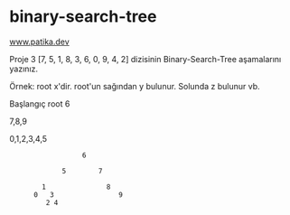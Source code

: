 # binary-search-tree
www.patika.dev

Proje 3
[7, 5, 1, 8, 3, 6, 0, 9, 4, 2] dizisinin Binary-Search-Tree aşamalarını yazınız.

Örnek: root x'dir. root'un sağından y bulunur. Solunda z bulunur vb.

Başlangıç root 6

7,8,9

0,1,2,3,4,5

                      6

                 5        7

            1               8
          0   3                9
             2 4
